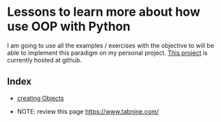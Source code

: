 # Lessons to learn more about how use OOP with Python

I am going to use all the examples / exercises with the objective to will be able to implement this paradigm on my personal project. [This project](https://sxntixgxs.github.io/proyectoJS/PRIME/) is currently hosted at github.

## Index
+ [creating Objects](./Creating%20an%20object%20/data.py)


+ NOTE: review this page https://www.tabnine.com/